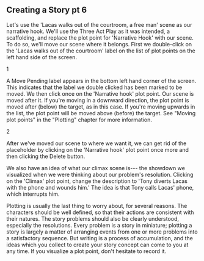 ## Creating a Story pt 6 ##
Let's use the 'Lacas walks out of the courtroom, a free man' scene as our narrative hook.  We'll use the Three Act Play as it was intended,  a scaffolding, and replace the plot point for 'Narrative Hook' with our scene.  To do so, we'll move our scene where it belongs.   First we double-click on the 'Lacas walks out of the courtroom' label on the list of plot points on the left hand side of the screen. <br/>


1 <br/>

A Move Pending label appears in the bottom left hand corner of the screen.  This indicates that the label we double clicked has been marked to be moved.  We then click once on the 'Narrative hook' plot point.  Our scene is moved after it.  If you're moving in a downward direction, the plot point is moved after (below) the target, as in this case.  If you're moving upwards in the list, the plot point will be moved above (before) the target.  See "Moving plot points" in the "Plotting" chapter  for more information. <br/>



2 <br/>

After we've moved our scene to where we want it, we can get rid of the placeholder by clicking on the 'Narrative hook' plot point once more and then clicking the Delete button. <br/>

We also have an idea of what our climax scene is---  the showdown we visualized when we were thinking about our problem's resolution.  Clicking on the 'Climax' plot point, change the description to 'Tony diverts Lacas with the phone and wounds him.'   The idea is that Tony calls Lacas' phone, which interrupts him. <br/>

Plotting is usually the last thing to worry about, for several reasons.  The characters should be well defined, so that their actions are consistent with their natures.  The story problems should also be clearly understood, especially the resolutions.  Every problem is a story in miniature; plotting a story is largely a matter of arranging events from one or more problems into a satisfactory sequence.  But writing is a process of accumulation, and the ideas which you collect to create your story concept can come to you at any time.  If you visualize a plot point, don't hesitate to record it.  <br/>

